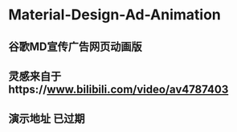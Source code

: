 # Material-Design-Ad-Animation
## 谷歌MD宣传广告网页动画版
## 灵感来自于https://www.bilibili.com/video/av4787403
## 演示地址 已过期
